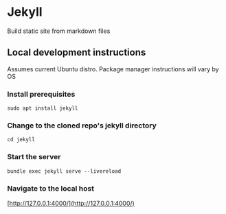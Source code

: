# Jekyll
Build static site from markdown files
## Local development instructions

Assumes current Ubuntu distro. Package manager instructions will vary by OS

### Install prerequisites
`sudo apt install jekyll`
### Change to the cloned repo's jekyll directory
`cd jekyll`
### Start the server
`bundle exec jekyll serve --livereload`

### Navigate to the local host
[http://127.0.0.1:4000/](http://127.0.0.1:4000/)